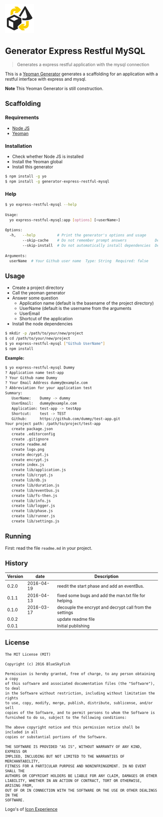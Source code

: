 
[![Generator Express Restful MySQL](logo.png)](#icon-experience)

# Generator Express Restful MySQL

> Generates a express restful application with the mysql connection

This is a [Yeoman Generator][yeoman] generates a scaffolding for an application with a restful interface with express and mysql.

**Note** This Yeoman Generator is still construction.

## Scaffolding

### Requirements

* [Node JS][nodejs]
* [Yeoman][yeoman]

### Installation

* Check whether Node JS is installed
* Install the Yeoman global
* Install this generator

```sh
$ npm install -g yo
$ npm install -g generator-express-restful-mysql
```

### Help

```sh
$ yo express-restful-mysql --help

Usage:
  yo express-restful-mysql:app [options] [<userName>]

Options:
  -h,   --help          # Print the generator's options and usage
        --skip-cache    # Do not remember prompt answers             Default: false
        --skip-install  # Do not automatically install dependencies  Default: false

Arguments:
  userName  # Your Github user name  Type: String  Required: false
```

## Usage

* Create a project directory
* Call the yeoman generator
* Answer some question
	* Application name (default is the basename of the project directory)
	* UserName (default is the username from the arguments
	* UserEmail
	* Shortcut of the application
* Install the node dependencies

```sh
$ mkdir -p /path/to/your/new/project
$ cd /path/to/your/new/project
$ yo express-restful-mysql ["Github UserName"]
$ npm install
```

**Example:**

```sh
$ yo express-restful-mysql Dummy
? Application name test-app
? Your Github name Dummy
? Your Email Address dummy@example.com
? Abbreviation for your application test
Summary:
   UserName:    Dummy -> dummy
   UserEmail:   dummy@example.com
   Application: test-app -> testApp
   Shortcut:    test -> TEST
   Github:      https://github.com/dummy/test-app.git
Your project path: /path/to/project/test-app
   create package.json
   create .editorconfig
   create .gitignore
   create readme.md
   create logo.png
   create decrypt.js
   create encrypt.js
   create index.js
   create lib/application.js
   create lib/crypt.js
   create lib/db.js
   create lib/duration.js
   create lib/eventbus.js
   create lib/fs-then.js
   create lib/info.js
   create lib/logger.js
   create lib/phase.js
   create lib/runner.js
   create lib/settings.js
```

## Running

First: read the file `readme.md` in your project.

## History

Version  | date       | Description
---------|------------|--------------------
0.2.0    | 2016-04-19 | reedit the start phase and add an eventBus.
0.1.1    | 2016-04-13 | fixed some bugs and add the man.txt file for helping.
0.1.0    | 2016-03-17 | decouple the encrypt and decrypt call from the settings
0.0.2    |            | update readme file
0.0.1    |            | Initial publishing

## License

```
The MIT License (MIT)

Copyright (c) 2016 BlueSkyFish

Permission is hereby granted, free of charge, to any person obtaining a copy
of this software and associated documentation files (the "Software"), to deal
in the Software without restriction, including without limitation the rights
to use, copy, modify, merge, publish, distribute, sublicense, and/or sell
copies of the Software, and to permit persons to whom the Software is
furnished to do so, subject to the following conditions:

The above copyright notice and this permission notice shall be included in all
copies or substantial portions of the Software.

THE SOFTWARE IS PROVIDED "AS IS", WITHOUT WARRANTY OF ANY KIND, EXPRESS OR
IMPLIED, INCLUDING BUT NOT LIMITED TO THE WARRANTIES OF MERCHANTABILITY,
FITNESS FOR A PARTICULAR PURPOSE AND NONINFRINGEMENT. IN NO EVENT SHALL THE
AUTHORS OR COPYRIGHT HOLDERS BE LIABLE FOR ANY CLAIM, DAMAGES OR OTHER
LIABILITY, WHETHER IN AN ACTION OF CONTRACT, TORT OR OTHERWISE, ARISING FROM,
OUT OF OR IN CONNECTION WITH THE SOFTWARE OR THE USE OR OTHER DEALINGS IN THE
SOFTWARE.
```

<a name="icon-experience"></a> Logo's of [Icon Experience][iconexperience]

[yeoman]: http://yeoman.io/
[nodejs]: https://nodejs.com
[iconexperience]: https://www.iconexperience.com/o_collection

